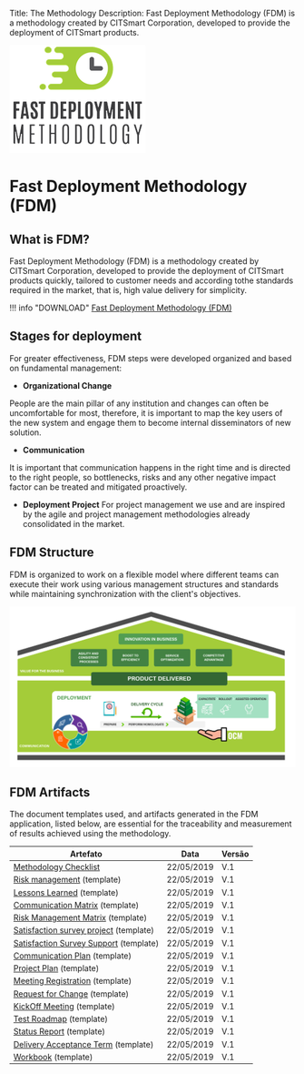 Title: The Methodology
Description: Fast Deployment Methodology (FDM) is a methodology created by CITSmart Corporation, developed to provide the deployment of CITSmart products.

![FDM](img/fmd_icone_t.png)

Fast Deployment Methodology (FDM)
==================================

What is FDM?
--------------

Fast Deployment Methodology (FDM) is a methodology created by CITSmart Corporation,
developed to provide the deployment of CITSmart products quickly, tailored to customer 
needs and according tothe standards required in the market, that is, high value delivery 
for simplicity. 

!!! info "DOWNLOAD"
    [Fast Deployment Methodology (FDM)](artifacts/methodology.en.pdf)
    
Stages for deployment
------------------------

For greater effectiveness, FDM steps were developed organized
and based on fundamental management:

-   **Organizational Change**

People are the main pillar of any institution and changes can often be uncomfortable
for most, therefore, it is important to map the key users of the new system and engage 
them to become internal disseminators of new solution.

-   **Communication**

It is important that communication happens in the right time and is directed to the
right people, so bottlenecks, risks and any other negative impact factor can be 
treated and mitigated proactively.

-   **Deployment Project**
 For project management we use and are inspired by the agile and project
 management methodologies already consolidated in the market.
 
 FDM Structure
 ---------------
 
 FDM is organized to work on a flexible model where different teams can
 execute their work using various management structures and standards 
 while maintaining synchronization with the client's objectives. 
 
 ![Structure](img/us-fdm-fig-03@2x.png)
 
 FDM Artifacts
 ------------------
 
 The document templates used, and artifacts generated in the FDM application,
 listed below, are essential for the traceability and measurement of results
 achieved using the methodology. 
 
 | Artefato                                                                                               | Data       | Versão |
|--------------------------------------------------------------------------------------------------------|------------|--------|
| [Methodology Checklist](artifacts/check_list_methodology.xlsx)                         | 22/05/2019 | V.1    |
| [Risk management](artifacts/template_risk_management.docx) (template)                  | 22/05/2019 | V.1    |
| [Lessons Learned](artifacts/template_lessons_learned.docx) (template)                              | 22/05/2019 | V.1    |
| [Communication Matrix](artifacts/template_communication_matrix.xlsx) (template)                      | 22/05/2019 | V.1    |
| [Risk Management Matrix](artifacts/template_matrix_risk_management.xlsx) (template)                  | 22/05/2019 | V.1    |
| [Satisfaction survey project](artifacts/template_satisfaction_survey_project.xlsx) (template)    | 22/05/2019 | V.1    |
| [Satisfaction Survey Support](artifacts/template_satisfaction_survey_support.xlsx) (template) | 22/05/2019 | V.1    |
| [Communication Plan](artifacts/template_communication_plan.docx) (template)                        | 22/05/2019 | V.1    |
| [Project Plan](artifacts/template_projec_plan.docx) (template)                         | 22/05/2019 | V.1    |
| [Meeting Registration](artifacts/template_meeting_registration.docx) (template)                          | 22/05/2019 | V.1    |
| [Request for Change](artifacts/template_request_for_change.docx) (template)                  | 22/05/2019 | V.1    |
| [KickOff Meeting](artifacts/template_project_kick_off.pptx) (template)                               | 22/05/2019 | V.1    |
| [Test Roadmap](artifacts/template_script_of_test.xlsx) (template)                               | 22/05/2019 | V.1    |
| [Status Report](artifacts/template_status_report_en.docx) (template)                                      | 22/05/2019 | V.1    |
| [Delivery Acceptance Term](artifacts/template_delivery_acceptance_term.docx) (template)                       | 22/05/2019 | V.1    |
| [Workbook](artifacts/template_workbook.en.xlsm) (template)                                                | 22/05/2019 | V.1    |

 
